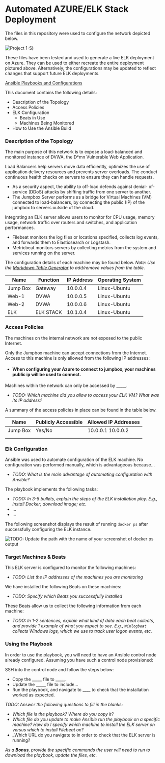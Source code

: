 # Automated AZURE/ELK Stack Deployment

The files in this repository were used to configure the network depicted below.

![Project 1-S](https://user-images.githubusercontent.com/101228655/158072729-59b3aac7-b1ae-49a9-9272-d9dd2711f131.png))

These files have been tested and used to generate a live ELK deployment on Azure. They can be used to either recreate the entire deployment pictured above. Alternatively, the configurations may be updated to reflect changes that support future ELK deployments.

[Ansible Playbooks and Configurations](https://github.com/GBeh1/AzureElkYamlGuide/tree/main/Ansible)

This document contains the following details:
- Description of the Topology
- Access Policies
- ELK Configuration
  - Beats in Use
  - Machines Being Monitored
- How to Use the Ansible Build


### Description of the Topology

The main purpose of this network is to expose a load-balanced and monitored instance of DVWA, the D*mn Vulnerable Web Application.

Load Balancers help servers move data efficiently, optimizes the use of application delivery resources and prevents server overloads.  The conduct continuous health checks on servers to ensure they can handle requests. 

- As a security aspect, the ability to off-load defends against denial-   of-service (DDoS) attacks by shifting traffic from one server to another.
- The Jumpbox Server performs as a bridge for Virtual Machines (VM) connected to load-balancers, by connecting the public (IP) of the jumpbox to servers outside of the cloud.  

Integrating an ELK server allows users to monitor for CPU usage, memory usage, network traffic over routers and switches, and application performances.
- Filebeat monitors the log files or locations specified, collects log events, and forwards them to Elasticsearch or Logstash.  
- Metricbeat monitors servers by collecting metrics from the system and services running on the server.

The configuration details of each machine may be found below.
_Note: Use the [Markdown Table Generator](http://www.tablesgenerator.com/markdown_tables) to add/remove values from the table_.

| Name     | Function | IP Address | Operating System |
|----------|----------|------------|------------------|
| Jump Box | Gateway  | 10.0.0.4   | Linux-Ubuntu     |
| Web-1    |   DVWA   | 10.0.0.5   | Linux-Ubuntu     |
| Web-2    |   DVWA   | 10.0.0.6   | Linux-Ubuntu     |
| ELK      | ELK STACK| 10.1.0.4   | Linux-Ubuntu     |

### Access Policies

The machines on the internal network are not exposed to the public Internet. 

Only the Jumpbox machine can accept connections from the Internet. Access to this machine is only allowed from the following IP addresses:
- #### When configuring your Azure to connect to jumpbox, your machines public ip will be used to connect.

Machines within the network can only be accessed by _____.
- _TODO: Which machine did you allow to access your ELK VM? What was its IP address?_

A summary of the access policies in place can be found in the table below.

| Name     | Publicly Accessible | Allowed IP Addresses |
|----------|---------------------|----------------------|
| Jump Box | Yes/No              | 10.0.0.1 10.0.0.2    |
|          |                     |                      |
|          |                     |                      |

### Elk Configuration

Ansible was used to automate configuration of the ELK machine. No configuration was performed manually, which is advantageous because...
- _TODO: What is the main advantage of automating configuration with Ansible?_

The playbook implements the following tasks:
- _TODO: In 3-5 bullets, explain the steps of the ELK installation play. E.g., install Docker; download image; etc._
- ...
- ...

The following screenshot displays the result of running `docker ps` after successfully configuring the ELK instance.

![TODO: Update the path with the name of your screenshot of docker ps output](Images/docker_ps_output.png)

### Target Machines & Beats
This ELK server is configured to monitor the following machines:
- _TODO: List the IP addresses of the machines you are monitoring_

We have installed the following Beats on these machines:
- _TODO: Specify which Beats you successfully installed_

These Beats allow us to collect the following information from each machine:
- _TODO: In 1-2 sentences, explain what kind of data each beat collects, and provide 1 example of what you expect to see. E.g., `Winlogbeat` collects Windows logs, which we use to track user logon events, etc._

### Using the Playbook
In order to use the playbook, you will need to have an Ansible control node already configured. Assuming you have such a control node provisioned: 

SSH into the control node and follow the steps below:
- Copy the _____ file to _____.
- Update the _____ file to include...
- Run the playbook, and navigate to ____ to check that the installation worked as expected.

_TODO: Answer the following questions to fill in the blanks:_
- _Which file is the playbook? Where do you copy it?_
- _Which file do you update to make Ansible run the playbook on a specific machine? How do I specify which machine to install the ELK server on versus which to install Filebeat on?_
- _Which URL do you navigate to in order to check that the ELK server is running?

_As a **Bonus**, provide the specific commands the user will need to run to download the playbook, update the files, etc._

